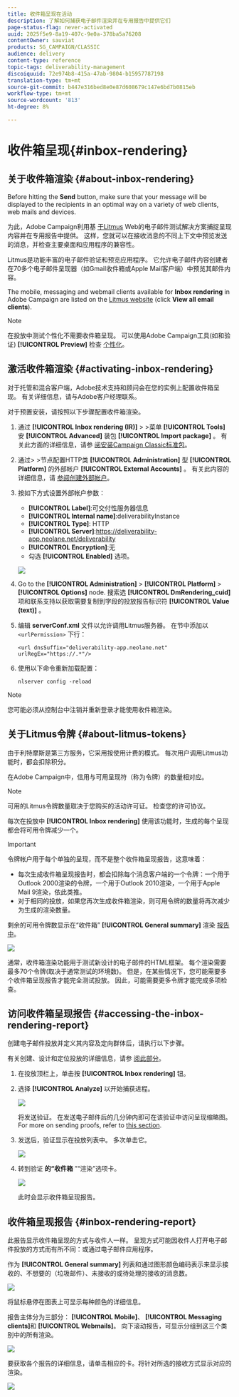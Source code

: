 ```yaml
---
title: 收件箱呈现在活动
description: 了解如何捕获电子邮件渲染并在专用报告中提供它们
page-status-flag: never-activated
uuid: 2025f5e9-8a19-407c-9e0a-378ba5a76208
contentOwner: sauviat
products: SG_CAMPAIGN/CLASSIC
audience: delivery
content-type: reference
topic-tags: deliverability-management
discoiquuid: 72e974b8-415a-47ab-9804-b15957787198
translation-type: tm+mt
source-git-commit: b447e316bed8e0e87d608679c147e6bd7b0815eb
workflow-type: tm+mt
source-wordcount: '813'
ht-degree: 8%

---
```



# 收件箱呈现{#inbox-rendering}

## 关于收件箱渲染 {#about-inbox-rendering}

Before hitting the **Send** button, make sure that your message will be displayed to the recipients in an optimal way on a variety of web clients, web mails and devices.

为此，Adobe Campaign利用基 [于Litmus](https://litmus.com/email-testing) Web的电子邮件测试解决方案捕捉呈现内容并在专用报告中提供。 这样，您就可以在接收消息的不同上下文中预览发送的消息，并检查主要桌面和应用程序的兼容性。

Litmus是功能丰富的电子邮件验证和预览应用程序。 它允许电子邮件内容创建者在70多个电子邮件呈现器（如Gmail收件箱或Apple Mail客户端）中预览其邮件内容。

The mobile, messaging and webmail clients available for **Inbox rendering** in Adobe Campaign are listed on the [Litmus website](https://litmus.com/email-testing) (click **View all email clients**).

>[!NOTE]
>
>在投放中测试个性化不需要收件箱呈现。 可以使用Adobe Campaign工具(如和验证) **[!UICONTROL Preview]** 检查 [个性化](../../delivery/using/steps-validating-the-delivery.md#sending-a-proof)。

## 激活收件箱渲染 {#activating-inbox-rendering}

对于托管和混合客户端，Adobe技术支持和顾问会在您的实例上配置收件箱呈现。 有关详细信息，请与Adobe客户经理联系。

对于预置安装，请按照以下步骤配置收件箱渲染。

1. 通过 **[!UICONTROL Inbox rendering (IR)]** > >菜单 **[!UICONTROL Tools]** 安 **[!UICONTROL Advanced]** 装包 **[!UICONTROL Import package]** 。 有关此方面的详细信息，请参 [阅安装Campaign Classic标准包](../../installation/using/installing-campaign-standard-packages.md)。
1. 通过> >节点配置HTTP类 **[!UICONTROL Administration]** 型 **[!UICONTROL Platform]** 的外部帐户 **[!UICONTROL External Accounts]** 。 有关此内容的详细信息，请 [参阅创建外部帐户](../../platform/using/external-accounts.md#creating-an-external-account)。
1. 按如下方式设置外部帐户参数：
   * **[!UICONTROL Label]**:可交付性服务器信息
   * **[!UICONTROL Internal name]**:deliverabilityInstance
   * **[!UICONTROL Type]**: HTTP
   * **[!UICONTROL Server]**:https://deliverability-app.neolane.net/deliverability
   * **[!UICONTROL Encryption]**:无
   * 勾选 **[!UICONTROL Enabled]** 选项。

   ![](assets/s_tn_inbox_rendering_external-account.png)

1. Go to the **[!UICONTROL Administration]** > **[!UICONTROL Platform]** > **[!UICONTROL Options]** node. 搜索选 **[!UICONTROL DmRendering_cuid]** 项和联系支持以获取需要复制到字段的投放报告标识符 **[!UICONTROL Value (text)]** 。
1. 编辑 **serverConf.xml** 文件以允许调用Litmus服务器。 在节中添加以 `<urlPermission>` 下行：

   ```
   <url dnsSuffix="deliverability-app.neolane.net" urlRegEx="https://.*"/>
   ```

1. 使用以下命令重新加载配置：

   ```
   nlserver config -reload
   ```

>[!NOTE]
>
>您可能必须从控制台中注销并重新登录才能使用收件箱渲染。

## 关于Litmus令牌 {#about-litmus-tokens}

由于利特摩斯是第三方服务，它采用按使用计费的模式。 每次用户调用Litmus功能时，都会扣除积分。

在Adobe Campaign中，信用与可用呈现符（称为令牌）的数量相对应。

>[!NOTE]
>
>可用的Litmus令牌数量取决于您购买的活动许可证。 检查您的许可协议。

每次在投放中 **[!UICONTROL Inbox rendering]** 使用该功能时，生成的每个呈现都会将可用令牌减少一个。

>[!IMPORTANT]
>
>令牌帐户用于每个单独的呈现，而不是整个收件箱呈现报告，这意味着：
>
>* 每次生成收件箱呈现报告时，都会扣除每个消息客户端的一个令牌：一个用于Outlook 2000渲染的令牌，一个用于Outlook 2010渲染，一个用于Apple Mail 9渲染，依此类推。
>* 对于相同的投放，如果您再次生成收件箱渲染，则可用令牌的数量将再次减少为生成的渲染数量。

>



剩余的可用令牌数显示在“收件箱” **[!UICONTROL General summary]** 渲染 [报告中](#inbox-rendering-report)。

![](assets/s_tn_inbox_rendering_tokens.png)

通常，收件箱渲染功能用于测试新设计的电子邮件的HTML框架。 每个渲染需要最多70个令牌(取决于通常测试的环境数)。 但是，在某些情况下，您可能需要多个收件箱呈现报告才能完全测试投放。 因此，可能需要更多令牌才能完成多项检查。

## 访问收件箱呈现报告 {#accessing-the-inbox-rendering-report}

创建电子邮件投放并定义其内容及定向群体后，请执行以下步骤。

有关创建、设计和定位投放的详细信息，请参 [阅此部分](../../delivery/using/about-email-channel.md)。

1. 在投放顶栏上，单击按 **[!UICONTROL Inbox rendering]** 钮。
1. 选择 **[!UICONTROL Analyze]** 以开始捕获进程。

   ![](assets/s_tn_inbox_rendering_button.png)

   将发送验证。 在发送电子邮件后的几分钟内即可在该验证中访问呈现缩略图。 For more on sending proofs, refer to [this section](../../delivery/using/steps-validating-the-delivery.md#sending-a-proof).

1. 发送后，验证显示在投放列表中。 多次单击它。

   ![](assets/s_tn_inbox_rendering_delivery_list.png)

1. 转到验证 **的“收件箱** ”“渲染”选项卡。

   ![](assets/s_tn_inbox_rendering_tab.png)

   此时会显示收件箱呈现报告。

## 收件箱呈现报告 {#inbox-rendering-report}

此报告显示收件箱呈现的方式与收件人一样。 呈现方式可能因收件人打开电子邮件投放的方式而有所不同：或通过电子邮件应用程序。

作为 **[!UICONTROL General summary]** 列表和通过图形颜色编码表示来显示接收的、不想要的（垃圾邮件）、未接收的或待处理的接收的消息数。

![](assets/s_tn_inbox_rendering_summary.png)

将鼠标悬停在图表上可显示每种颜色的详细信息。

报告主体分为三部分： **[!UICONTROL Mobile]**、 **[!UICONTROL Messaging clients]**&#x200B;和 **[!UICONTROL Webmails]**。 向下滚动报告，可显示分组到这三个类别中的所有渲染。

![](assets/s_tn_inbox_rendering_report.png)

要获取各个报告的详细信息，请单击相应的卡。将针对所选的接收方式显示对应的渲染。

![](assets/s_tn_inbox_rendering_example.png)

